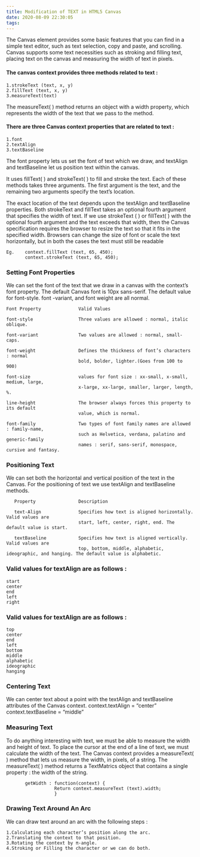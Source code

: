 ```yaml
---
title: Modification of TEXT in HTML5 Canvas
date: 2020-08-09 22:30:05
tags:
---
```


The Canvas element provides  some basic features that you can find in a simple text editor, such as text selection, copy and paste, and scrolling. Canvas supports some text necessities such as stroking and filling text, placing text on the canvas and measuring the width of text in pixels. 
#### The canvas context provides three methods related to text :

    1.strokeText (text, x, y)
    2.fillText (text, x, y)
    3.measureText(text)

The measureText( ) method returns an object with a width property, which represents the width of the text that we pass to the method.
#### There are three Canvas context properties that are related to text :

    1.font
    2.textAlign
    3.textBaseline 

The font property lets us set the font of text which we draw, and textAlign and textBaseline let us position text within the canvas. 

It uses fillText( ) and strokeText( ) to fill and stroke the text. Each of these methods takes three arguments. The  first argument is the text, and the remaining two arguments specify the text’s location. 

The exact location of the text depends upon the textAlign and textBaseline properties. Both strokeText and fillText takes an optional fourth argument that specifies the width of text. If  we use strokeText ( ) or fillText( ) with the optional fourth argument and the text exceeds that width, then the Canvas specification requires the browser to resize the text so that it fits in the specified width.  Browsers can change the size of font or scale the text horizontally, but in both the cases the text must still be readable

    Eg.    context.fillText (text, 65, 450);
           context.strokeText (text, 65, 450);

### Setting Font Properties

We can set the font of the text that we draw in a canvas with the context’s font property. The default Canvas font is 10px sans-serif. The default value for font-style. font -variant, and font weight are all normal.
    
    Font Property              Valid Values
         
    font-style                 Three values are allowed : normal, italic oblique.            

    font-variant               Two values are allowed : normal, small-caps.

    font-weight                Defines the thickness of font’s characters : normal   
                               bold, bolder, lighter.(Goes from 100 to 900)

    font-size                  values for font size : xx-small, x-small, medium, large,
                               x-large, xx-large, smaller, larger, length, %.

    line-height                The browser always forces this property to its default 
                               value, which is normal.

    font-family                Two types of font family names are allowed : family-name, 
                               such as Helvetica, verdana, palatino and generic-family 
                               names : serif, sans-serif, monospace, cursive and fantasy.


### Positioning Text

We can set both the horizontal and vertical position of the text in the Canvas.  For the positioning of text we use textAlign and textBaseline methods.

       Property                Description

       text-Align              Specifies how text is aligned horizontally. Valid values are
                               start, left, center, right, end. The default value is start.

       textBaseline            Specifies how text is aligned vertically. Valid values are
                               top, bottom, middle, alphabetic, ideographic, and hanging. The default value is alphabetic.

### Valid values for textAlign are as follows :

    start
    center
    end
    left
    right                             

### Valid values for textAlign are as follows :

    top       
    center
    end
    left     
    bottom 
    middle 
    alphabetic
    ideographic
    hanging  


### Centering Text

We can center text about a point with the textAlign and textBaseline attributes of the Canvas context.
          context.textAlign = “center”
          context.textBaseline = “middle”  

### Measuring Text

To do anything interesting with text, we must be able to measure the width and height of text. To place the cursor at the end of a line of text, we must calculate the width of the text. The Canvas context provides a measureText( ) method that lets us measure the width, in  pixels, of a string. The measureText( ) method returns a TextMatrics object that contains a single property : the width of the string.

           getWidth : function(context) {
                      Return context.measureText (text).width;
                      }
 
### Drawing Text Around An Arc

We can draw text around an arc with the following steps :

    1.Calculating each character’s position along the arc.
    2.Translating the context to that position.
    3.Rotating the context by π-angle.
    4.Stroking or Filling the character or we can do both.

